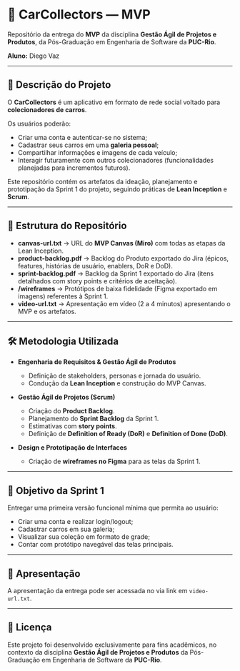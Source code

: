 # 🚗 CarCollectors — MVP

Repositório da entrega do **MVP** da disciplina **Gestão Ágil de Projetos e Produtos**, da Pós-Graduação em Engenharia de Software da **PUC-Rio**.  

**Aluno:** Diego Vaz  

---

## 📖 Descrição do Projeto

O **CarCollectors** é um aplicativo em formato de rede social voltado para **colecionadores de carros**.  

Os usuários poderão:  
- Criar uma conta e autenticar-se no sistema;  
- Cadastrar seus carros em uma **galeria pessoal**;  
- Compartilhar informações e imagens de cada veículo;  
- Interagir futuramente com outros colecionadores (funcionalidades planejadas para incrementos futuros).  

Este repositório contém os artefatos da ideação, planejamento e prototipação da Sprint 1 do projeto, seguindo práticas de **Lean Inception** e **Scrum**.  

---

## 📂 Estrutura do Repositório

- **canvas-url.txt** → URL do **MVP Canvas (Miro)** com todas as etapas da Lean Inception.  
- **product-backlog.pdf** → Backlog do Produto exportado do Jira (épicos, features, histórias de usuário, enablers, DoR e DoD).  
- **sprint-backlog.pdf** → Backlog da Sprint 1 exportado do Jira (itens detalhados com story points e critérios de aceitação).  
- **/wireframes** → Protótipos de baixa fidelidade (Figma exportado em imagens) referentes à Sprint 1.  
- **video-url.txt** → Apresentação em vídeo (2 a 4 minutos) apresentando o MVP e os artefatos.  

---

## 🛠️ Metodologia Utilizada

- **Engenharia de Requisitos & Gestão Ágil de Produtos**  
  - Definição de stakeholders, personas e jornada do usuário.  
  - Condução da **Lean Inception** e construção do MVP Canvas.  

- **Gestão Ágil de Projetos (Scrum)**  
  - Criação do **Product Backlog**.  
  - Planejamento do **Sprint Backlog** da Sprint 1.  
  - Estimativas com **story points**.  
  - Definição de **Definition of Ready (DoR)** e **Definition of Done (DoD)**.  

- **Design e Prototipação de Interfaces**  
  - Criação de **wireframes no Figma** para as telas da Sprint 1.  

---

## 📌 Objetivo da Sprint 1

Entregar uma primeira versão funcional mínima que permita ao usuário:  
- Criar uma conta e realizar login/logout;  
- Cadastrar carros em sua galeria;  
- Visualizar sua coleção em formato de grade;  
- Contar com protótipo navegável das telas principais.  

---

## 🎥 Apresentação

A apresentação da entrega pode ser acessada no via link em `video-url.txt`.  

---

## 📜 Licença

Este projeto foi desenvolvido exclusivamente para fins acadêmicos, no contexto da disciplina **Gestão Ágil de Projetos e Produtos** da Pós-Graduação em Engenharia de Software da **PUC-Rio**.  
